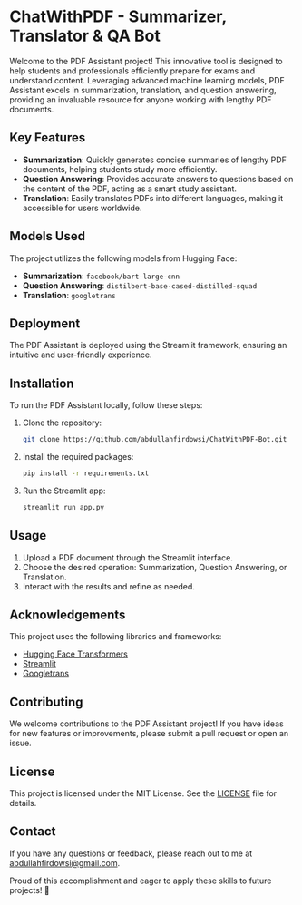 # ChatWithPDF - Summarizer, Translator & QA Bot

Welcome to the PDF Assistant project! This innovative tool is designed to help students and professionals efficiently prepare for exams and understand content. Leveraging advanced machine learning models, PDF Assistant excels in summarization, translation, and question answering, providing an invaluable resource for anyone working with lengthy PDF documents.

## Key Features

- **Summarization**: Quickly generates concise summaries of lengthy PDF documents, helping students study more efficiently.
- **Question Answering**: Provides accurate answers to questions based on the content of the PDF, acting as a smart study assistant.
- **Translation**: Easily translates PDFs into different languages, making it accessible for users worldwide.

## Models Used

The project utilizes the following models from Hugging Face:
- **Summarization**: `facebook/bart-large-cnn`
- **Question Answering**: `distilbert-base-cased-distilled-squad`
- **Translation**: `googletrans`

## Deployment

The PDF Assistant is deployed using the Streamlit framework, ensuring an intuitive and user-friendly experience.

## Installation

To run the PDF Assistant locally, follow these steps:

1. Clone the repository:
    ```sh
    git clone https://github.com/abdullahfirdowsi/ChatWithPDF-Bot.git
    ```

2. Install the required packages:
    ```sh
    pip install -r requirements.txt
    ```

3. Run the Streamlit app:
    ```sh
    streamlit run app.py
    ```

## Usage

1. Upload a PDF document through the Streamlit interface.
2. Choose the desired operation: Summarization, Question Answering, or Translation.
3. Interact with the results and refine as needed.

## Acknowledgements

This project uses the following libraries and frameworks:
- [Hugging Face Transformers](https://github.com/huggingface/transformers)
- [Streamlit](https://streamlit.io/)
- [Googletrans](https://py-googletrans.readthedocs.io/en/latest/)

## Contributing

We welcome contributions to the PDF Assistant project! If you have ideas for new features or improvements, please submit a pull request or open an issue.

## License

This project is licensed under the MIT License. See the [LICENSE](LICENSE) file for details.

## Contact

If you have any questions or feedback, please reach out to me at [abdullahfirdowsi@gmail.com](mailto:abdullahfirdowsi@gmail.com).

Proud of this accomplishment and eager to apply these skills to future projects! 🌟


